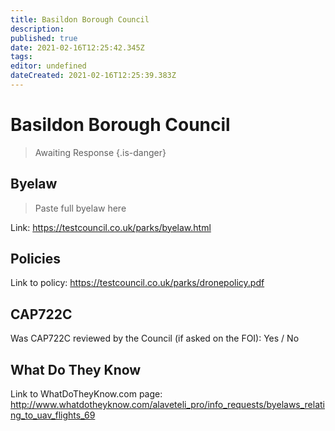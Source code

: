 ```yaml
---
title: Basildon Borough Council
description: 
published: true
date: 2021-02-16T12:25:42.345Z
tags: 
editor: undefined
dateCreated: 2021-02-16T12:25:39.383Z
---
```


# Basildon Borough Council
>  Awaiting Response
> {.is-danger}

## Byelaw
> Paste full byelaw here

Link:
https://testcouncil.co.uk/parks/byelaw.html

## Policies
Link to policy:
https://testcouncil.co.uk/parks/dronepolicy.pdf

## CAP722C

Was CAP722C reviewed by the Council (if asked on the FOI): Yes / No

## What Do They Know

Link to WhatDoTheyKnow.com page:
http://www.whatdotheyknow.com/alaveteli_pro/info_requests/byelaws_relating_to_uav_flights_69

